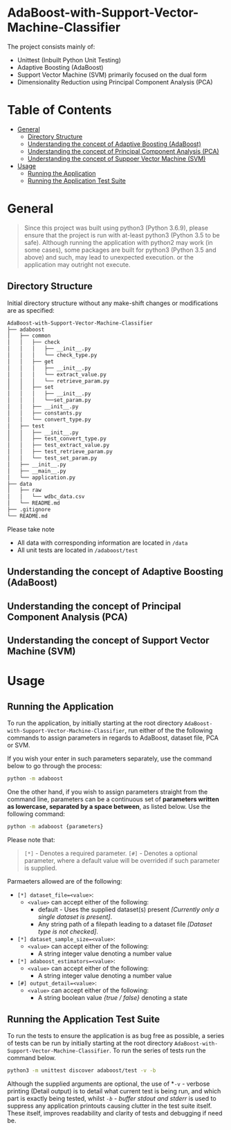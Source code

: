 # AdaBoost-with-Support-Vector-Machine-Classifier

 The project consists mainly of:
 - Unittest (Inbuilt Python Unit Testing)
 - Adaptive Boosting (AdaBoost)
 - Support Vector Machine (SVM) primarily focused on the dual form
 - Dimensionality Reduction using Principal Component Analysis (PCA)

# Table of Contents
- [General](#general)
  - [Directory Structure](#directory-structure)
  - [Understanding the concept of Adaptive Boosting (AdaBoost)](#understanding-the-concept-of-adaptive-boosting-(adaboost))
  - [Understanding the concept of Principal Component Analysis (PCA)](#understanding-the-concept-of-principal-component-analysis-(pca))
  - [Understanding the concept of Suppoer Vector Machine (SVM)](#understanding-the-concept-of-support-vector-machine-(svm))
- [Usage](#usage)
  - [Running the Application](#running-the-application)
  - [Running the Application Test Suite](#running-the-application-test-suite)
# General
> Since this project was built using python3 (Python 3.6.9), please ensure that the project is run with at-least python3 (Python 3.5 to be safe). Although running the application with python2 may work (in some cases), some packages are built for python3 (Python 3.5 and above) and such, may lead to unexpected execution. or the application may outright not execute.
## Directory Structure
Initial directory structure without any make-shift changes or modifications are as specified:
```bash
AdaBoost-with-Support-Vector-Machine-Classifier
├── adaboost
│   ├── common
│   │   ├── check
│   │   │   ├── __init__.py
│   │   │   └── check_type.py
│   │   ├── get
│   │   │   ├── __init__.py
│   │   │   └── extract_value.py
│   │   │   └── retrieve_param.py
│   │   ├── set
│   │   │   ├── __init__.py
│   │   │   └──set_param.py
│   │   ├── __init__.py
│   │   ├── constants.py
│   │   └── convert_type.py
│   ├── test
│   │   ├── __init__.py
│   │   ├── test_convert_type.py
│   │   ├── test_extract_value.py
│   │   ├── test_retrieve_param.py
│   │   └── test_set_param.py
│   ├── __init__.py
│   ├── __main__.py
│   └── application.py
├── data
│   ├── raw
│   │   └── wdbc_data.csv
│   └── README.md
├── .gitignore
└── README.md
```
Please take note
- All data with corresponding information are located in `/data`
- All unit tests are located in `/adaboost/test`
## Understanding the concept of Adaptive Boosting (AdaBoost)
## Understanding the concept of Principal Component Analysis (PCA)
## Understanding the concept of Support Vector Machine (SVM)
# Usage
## Running the Application
To run the application, by initially starting at the root directory `AdaBoost-with-Support-Vector-Machine-Classifier`, run either of the the following commands to assign parameters in regards to AdaBoost, dataset file, PCA or SVM.

If you wish your enter in such parameters separately, use the command below to go through the process:
```bash
python -m adaboost
```
One the other hand, if you wish to assign parameters straight from the command line, parameters can be a continuous set of **parameters written as lowercase, separated by a space between**, as listed below. Use the following command:
```bash
python -m adaboost {parameters}
```
Please note that:
> `[*]` - Denotes a required parameter. `[#]` - Denotes a optional parameter, where a default value will be overrided if such parameter is supplied.

Parmaeters allowed are of the following:
- `[*] dataset_file=<value>`:
  - `<value>` can accept either of the following:
    - default - Uses the supplied dataset(s) present *[Currently only a single dataset is present]*.
    - Any string path of a filepath leading to a dataset file *[Dataset type is not checked]*.
- `[*] dataset_sample_size=<value>`:
  - `<value>` can accept either of the following:
    - A string integer value denoting a number value
- `[*] adaboost_estimators=<value>`:
  - `<value>` can accept either of the following:
    - A string integer value denoting a number value
- `[#] output_detail=<value>`:
  - `<value>` can accept either of the following:
    - A string boolean value *{true / false}* denoting a state
## Running the Application Test Suite
To run the tests to ensure the application is as bug free as possible, a series of tests can be run by initially starting at the root directory `AdaBoost-with-Support-Vector-Machine-Classifier`. To run the series of tests run the command below.
```bash
python3 -m unittest discover adaboost/test -v -b
```
Although the supplied arguments are optional, the use of *`-v` - verbose printing (Detail output) is to detail what current test is being run, and which part is exactly being tested, whilst *`-b` - buffer stdout and stderr* is used to suppress any application printouts causing clutter in the test suite itself. These itself, improves readability and clarity of tests and debugging if need be.
